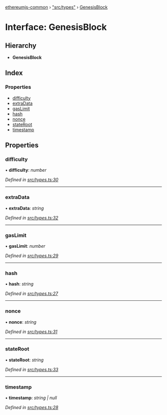 [ethereumjs-common](../README.md) › ["src/types"](../modules/_src_types_.md) › [GenesisBlock](_src_types_.genesisblock.md)

# Interface: GenesisBlock

## Hierarchy

- **GenesisBlock**

## Index

### Properties

- [difficulty](_src_types_.genesisblock.md#difficulty)
- [extraData](_src_types_.genesisblock.md#extradata)
- [gasLimit](_src_types_.genesisblock.md#gaslimit)
- [hash](_src_types_.genesisblock.md#hash)
- [nonce](_src_types_.genesisblock.md#nonce)
- [stateRoot](_src_types_.genesisblock.md#stateroot)
- [timestamp](_src_types_.genesisblock.md#timestamp)

## Properties

### difficulty

• **difficulty**: _number_

_Defined in [src/types.ts:30](https://github.com/ethereumjs/ethereumjs-vm/blob/master/packages/common/src/types.ts#L30)_

---

### extraData

• **extraData**: _string_

_Defined in [src/types.ts:32](https://github.com/ethereumjs/ethereumjs-vm/blob/master/packages/common/src/types.ts#L32)_

---

### gasLimit

• **gasLimit**: _number_

_Defined in [src/types.ts:29](https://github.com/ethereumjs/ethereumjs-vm/blob/master/packages/common/src/types.ts#L29)_

---

### hash

• **hash**: _string_

_Defined in [src/types.ts:27](https://github.com/ethereumjs/ethereumjs-vm/blob/master/packages/common/src/types.ts#L27)_

---

### nonce

• **nonce**: _string_

_Defined in [src/types.ts:31](https://github.com/ethereumjs/ethereumjs-vm/blob/master/packages/common/src/types.ts#L31)_

---

### stateRoot

• **stateRoot**: _string_

_Defined in [src/types.ts:33](https://github.com/ethereumjs/ethereumjs-vm/blob/master/packages/common/src/types.ts#L33)_

---

### timestamp

• **timestamp**: _string | null_

_Defined in [src/types.ts:28](https://github.com/ethereumjs/ethereumjs-vm/blob/master/packages/common/src/types.ts#L28)_
